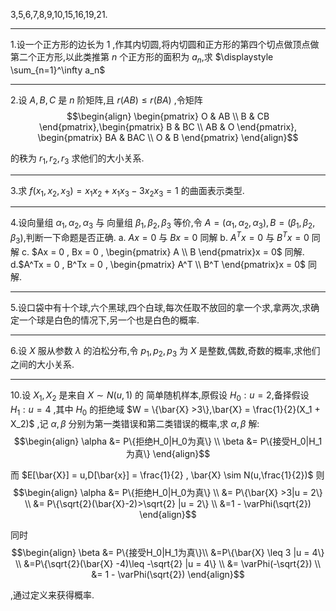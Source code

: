 3,5,6,7,8,9,10,15,16,19,21.

---
1.设一个正方形的边长为 $1$ ,作其内切圆,将内切圆和正方形的第四个切点做顶点做第二个正方形,以此类推第 $n$ 个正方形的面积为 $a_n$,求 $\displaystyle \sum_{n=1}^\infty a_n$


---
2.设 $A,B,C$ 是 $n$ 阶矩阵,且 $r(AB) \leq r(BA)$ ,令矩阵
$$\begin{align}
    \begin{pmatrix}
        O & AB \\
        B & CB
    \end{pmatrix},\begin{pmatrix}
        B & BC \\
        AB & O
    \end{pmatrix},
    \begin{pmatrix}
        BA & BAC \\
        O & B
    \end{pmatrix}
\end{align}$$

的秩为 $r_1,r_2,r_3$ 求他们的大小关系.



---
3.求 $f(x_1,x_2,x_3) = x_1x_2 + x_1x_3 - 3x_2x_3 = 1$  的曲面表示类型.




---
4.设向量组 $\alpha_1,\alpha_2,\alpha_3$ 与 向量组 $\beta_1,\beta_2,\beta_3$ 等价,令 $A = (\alpha_1,\alpha_2,\alpha_3),B = (\beta_1,\beta_2,\beta_3)$,判断一下命题是否正确.
a. $Ax = 0$ 与 $Bx = 0$ 同解
b. $A^Tx = 0$ 与 $B^Tx = 0$ 同解
c. $Ax = 0 , Bx = 0 , \begin{pmatrix}
    A \\ B
\end{pmatrix}x = 0$ 同解.
d.$A^Tx = 0 , B^Tx = 0 , \begin{pmatrix}
    A^T \\ B^T
\end{pmatrix}x = 0$ 同解.


---
5.设口袋中有十个球,六个黑球,四个白球,每次任取不放回的拿一个求,拿两次,求确定一个球是白色的情况下,另一个也是白色的概率.


---
6.设 $X$ 服从参数 $\lambda$ 的泊松分布,令 $p_1,p_2,p_3$ 为 $X$ 是整数,偶数,奇数的概率,求他们之间的大小关系.


---
10.设 $X_1,X_2$ 是来自 $X \sim N(u,1)$ 的 简单随机样本,原假设 $H_0:u=2$,备择假设 $H_1:u=4$ ,其中 $H_0$ 的拒绝域 $W = \{\bar{X} >3\},\bar{X} = \frac{1}{2}(X_1 + X_2)$ ,记 $\alpha,\beta$ 分别为第一类错误和第二类错误的概率,求 $\alpha,\beta$
解:
$$\begin{align}
    \alpha &= P\{拒绝H_0|H_0为真\} \\
    \beta &= P\{接受H_0|H_1为真\}
\end{align}$$

而 $E[\bar{X}] = u,D[\bar{x}] = \frac{1}{2} , \bar{X} \sim N(u,\frac{1}{2})$ 则
$$\begin{align}
    \alpha &= P\{拒绝H_0|H_0为真\} \\
    &= P\{\bar{X} >3|u = 2\} \\
    &= P\{\sqrt{2}(\bar{X}-2)>\sqrt{2} |u = 2\} \\
    &=1 - \varPhi(\sqrt{2})
\end{align}$$

同时
$$\begin{align}
    \beta &= P\{接受H_0|H_1为真\}\\
    &=P\{\bar{X} \leq 3 |u = 4\} \\
    &=P\{\sqrt{2}(\bar{X} -4)\leq -\sqrt{2} |u = 4\} \\
    &= \varPhi(-\sqrt{2}) \\
    &= 1 - \varPhi(\sqrt{2})
\end{align}$$

,通过定义来获得概率.